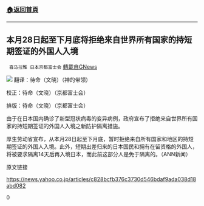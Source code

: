 ###  [:house:返回首頁](https://github.com/ourhimalayas/txt)
---

## 本月28日起至下月底将拒绝来自世界所有国家的持短期签证的外国人入境
` 喜马拉雅 日本京都富士会` [轉載自GNews](https://gnews.org/zh-hans/686254/)

![]()![](https://gnews-media-offload.s3.amazonaws.com/wp-content/uploads/2020/12/26090438/16089905691.png)
翻译：待命（文晓）（神的带领）

校正：待命（文晓）（京都富士会）

排版：待命（文晓）（京都富士会）

由于在日本国内确诊了新型冠状病毒的变异病例，政府宣布了拒绝来自世界所有国家的持短期签证的外国人入境之新防护隔离措施。

厚生劳动省宣布，从本月28日起至下月底，暂时拒绝来自所有国家和地区的持短期签证的外国人入境。此外，短期出差归来的日本国民和拥有在留资格的外国人，将被要求隔离14天后再入境日本，而此前这部分人是免于隔离的。（ANN新闻）

原文链接

https://news.yahoo.co.jp/articles/c828bcfb376c3730d546bdaf9ada038d18abd082



0
